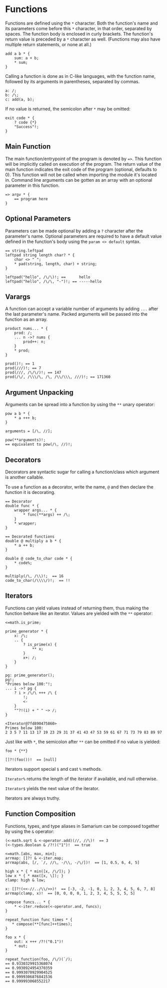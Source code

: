 # Functions

Functions are defined using the `*` character.
Both the function's name and its parameters come before this `*` character, in
that order, separated by spaces.
The function body is enclosed in curly brackets.
The function's return value is preceded by a `*` character as well.
(Functions may also have multiple return statements, or none at all.)

```sm
add a b * {
    sum: a + b;
    * sum;
}
```

Calling a function is done as in C-like languages, with the function name,
followed by its arguments in parentheses, separated by commas.

```sm
a: /;
b: /\;
c: add(a, b);
```

If no value is returned, the semicolon after `*` may be omitted:

```sm
exit code * {
    ? code {*}
    "Success"!;
}
```

## Main Function

The main function/entrypoint of the program is denoted by `=>`.
This function will be implicitly called on execution of the program.
The return value of the main function indicates the exit code of the program
(optional, defaults to 0). This function will not be called when importing
the module it's located in. Command line arguments can be gotten as an array
with an optional parameter in this function.

```sm
=> argv * {
    == program here
}
```


## Optional Parameters

Parameters can be made optional by adding a `?` character after the parameter's
name. Optional parameters are required to have a default value defined in the
function's body using the `param <> default` syntax.

```sm
== string.leftpad
leftpad string length char? * {
    char <> " ";
    * pad(string, length, char) + string;
}

leftpad("hello", /\/\)!; ==      hello
leftpad("hello", /\/\, "-")!; == -----hello
```


## Varargs

A function can accept a variable number of arguments by adding `...` after the
last parameter's name. Packed arguments will be passed into the function as an
array.

```sm
product nums... * {
    prod: /;
    ... n ->? nums {
        prod++: n;
    }
    * prod;
}

prod()!; == 1
prod(///)!; == 7
prod(///, /\/\/)!; == 147
prod(/\/, /\\\/\, /\, /\\/\\\, ///)!; == 171360
```


## Argument Unpacking

Arguments can be spread into a function by using the `**` unary operator:

```sm
pow a b * {
    * a +++ b;
}

arguments = [/\, //];

pow(**arguments)!;
== equivalent to pow(/\, //)!;
```


## Decorators

Decorators are syntactic sugar for calling a function/class which argument is
another callable.

To use a function as a decorator, write the name, `@` and then declare the
function it is decorating.

```sm
== Decorator
double func * {
    wrapper args... * {
        * func(**args) ++ /\;
    }
    * wrapper;
}

== Decorated functions
double @ multiply a b * {
    * a ++ b;
}

double @ code_to_char code * {
    * code%;
}

multiply(/\, /\\)!;  == 16
code_to_char(/\\\\/)!;  == !!
```


## Iterators

Functions can yield values instead of returning them, thus making the function
behave like an iterator. Values are yielded with the `**` operator:

```sm
<=math.is_prime;

prime_generator * {
    x: /\;
    .. {
        ? is_prime(x) {
            ** x;
        }
        x+: /;
    }
}

pg: prime_generator();
pg!;
"Primes below 100:"!;
... i ->? pg {
    ? i > /\/\ +++ /\ {
        !;
        <-
    }
    ""?!(i) + " " ~> /;
}
```
```
<Iterator@7fd890475860>
Primes below 100:
2 3 5 7 11 13 17 19 23 29 31 37 41 43 47 53 59 61 67 71 73 79 83 89 97
```

Just like with `*`, the semicolon after `**` can be omitted if no value is
yielded:
```sm
foo * {**}

[]?!(foo())!  == [null]
```

Iterators support special `$` and cast `%` methods.

`Iterator%` returns the length of the iterator if available, and null otherwise.

`Iterator$` yields the next value of the iterator.

Iterators are always truthy.


## Function Composition

Functions, types, and type aliases in Samarium can be composed together by using
the `&` operator:

```sm
(<-math.sqrt & <-operator.add)(//, //\)!  == 3
(<-types.Boolean & /?!)("1")!  == true
```
```sm
<=math.[abs, max, min];
arrmap: []?! & <-iter.map;
arrmap(abs, [/, `/, //\, -/\\, -/\/])!  == [1, 0.5, 6, 4, 5]

high x * { * min([x, /\/]); }
low x * { * max([x, \]); }
clamp: high & low;

x: []?!(<<-//../\\/>>)!  == [-3, -2, -1, 0, 1, 2, 3, 4, 5, 6, 7, 8]
arrmap(clamp, x)!  == [0, 0, 0, 0, 1, 2, 3, 4, 5, 5, 5, 5]
```
```sm
compose funcs... * {
    * <-iter.reduce(<-operator.and, funcs);
}

repeat_function func times * {
   * compose(**[func]++times);
}

foo x * {
    out: x +++ /?!("0.1")!
    * out;
}

repeat_function(foo, /\/)(`/);
== 0.9330329915368074
== 0.9930924954370359
== 0.9993070929904525
== 0.9999306876841536
== 0.999993068552217
```